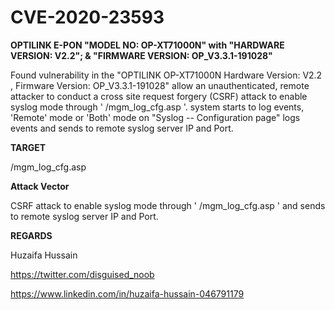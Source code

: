 # CVE-2020-23593

**OPTILINK E-PON "MODEL NO: OP-XT71000N" with "HARDWARE VERSION: V2.2"; & "FIRMWARE VERSION: OP_V3.3.1-191028"**  

Found vulnerability in the "OPTILINK OP-XT71000N Hardware Version: V2.2 , Firmware Version: OP_V3.3.1-191028" allow an unauthenticated, remote attacker to conduct a cross site request forgery (CSRF) attack to enable syslog mode through ' /mgm_log_cfg.asp '. system starts to log events, 'Remote' mode or 'Both' mode on "Syslog -- Configuration page" logs events and sends to remote syslog server IP and Port.

**TARGET**

/mgm_log_cfg.asp


**Attack Vector**

CSRF attack to enable syslog mode through ' /mgm_log_cfg.asp ' and sends to remote syslog server IP and Port.


**REGARDS**

Huzaifa Hussain

https://twitter.com/disguised_noob

https://www.linkedin.com/in/huzaifa-hussain-046791179

